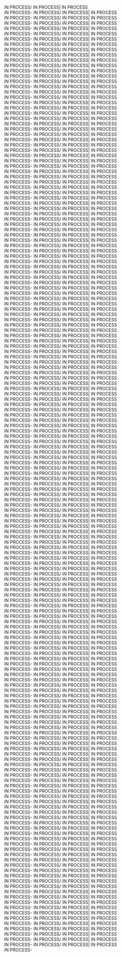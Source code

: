 IN PROCESS/
IN PROCESS|
IN PROCESS\
IN PROCESS-
IN PROCESS/
IN PROCESS|
IN PROCESS\
IN PROCESS-
IN PROCESS/
IN PROCESS|
IN PROCESS\
IN PROCESS-
IN PROCESS/
IN PROCESS|
IN PROCESS\
IN PROCESS-
IN PROCESS/
IN PROCESS|
IN PROCESS\
IN PROCESS-
IN PROCESS/
IN PROCESS|
IN PROCESS\
IN PROCESS-
IN PROCESS/
IN PROCESS|
IN PROCESS\
IN PROCESS-
IN PROCESS/
IN PROCESS|
IN PROCESS\
IN PROCESS-
IN PROCESS/
IN PROCESS|
IN PROCESS\
IN PROCESS-
IN PROCESS/
IN PROCESS|
IN PROCESS\
IN PROCESS-
IN PROCESS/
IN PROCESS|
IN PROCESS\
IN PROCESS-
IN PROCESS/
IN PROCESS|
IN PROCESS\
IN PROCESS-
IN PROCESS/
IN PROCESS|
IN PROCESS\
IN PROCESS-
IN PROCESS/
IN PROCESS|
IN PROCESS\
IN PROCESS-
IN PROCESS/
IN PROCESS|
IN PROCESS\
IN PROCESS-
IN PROCESS/
IN PROCESS|
IN PROCESS\
IN PROCESS-
IN PROCESS/
IN PROCESS|
IN PROCESS\
IN PROCESS-
IN PROCESS/
IN PROCESS|
IN PROCESS\
IN PROCESS-
IN PROCESS/
IN PROCESS|
IN PROCESS\
IN PROCESS-
IN PROCESS/
IN PROCESS|
IN PROCESS\
IN PROCESS-
IN PROCESS/
IN PROCESS|
IN PROCESS\
IN PROCESS-
IN PROCESS/
IN PROCESS|
IN PROCESS\
IN PROCESS-
IN PROCESS/
IN PROCESS|
IN PROCESS\
IN PROCESS-
IN PROCESS/
IN PROCESS|
IN PROCESS\
IN PROCESS-
IN PROCESS/
IN PROCESS|
IN PROCESS\
IN PROCESS-
IN PROCESS/
IN PROCESS|
IN PROCESS\
IN PROCESS-
IN PROCESS/
IN PROCESS|
IN PROCESS\
IN PROCESS-
IN PROCESS/
IN PROCESS|
IN PROCESS\
IN PROCESS-
IN PROCESS/
IN PROCESS|
IN PROCESS\
IN PROCESS-
IN PROCESS/
IN PROCESS|
IN PROCESS\
IN PROCESS-
IN PROCESS/
IN PROCESS|
IN PROCESS\
IN PROCESS-
IN PROCESS/
IN PROCESS|
IN PROCESS\
IN PROCESS-
IN PROCESS/
IN PROCESS|
IN PROCESS\
IN PROCESS-
IN PROCESS/
IN PROCESS|
IN PROCESS\
IN PROCESS-
IN PROCESS/
IN PROCESS|
IN PROCESS\
IN PROCESS-
IN PROCESS/
IN PROCESS|
IN PROCESS\
IN PROCESS-
IN PROCESS/
IN PROCESS|
IN PROCESS\
IN PROCESS-
IN PROCESS/
IN PROCESS|
IN PROCESS\
IN PROCESS-
IN PROCESS/
IN PROCESS|
IN PROCESS\
IN PROCESS-
IN PROCESS/
IN PROCESS|
IN PROCESS\
IN PROCESS-
IN PROCESS/
IN PROCESS|
IN PROCESS\
IN PROCESS-
IN PROCESS/
IN PROCESS|
IN PROCESS\
IN PROCESS-
IN PROCESS/
IN PROCESS|
IN PROCESS\
IN PROCESS-
IN PROCESS/
IN PROCESS|
IN PROCESS\
IN PROCESS-
IN PROCESS/
IN PROCESS|
IN PROCESS\
IN PROCESS-
IN PROCESS/
IN PROCESS|
IN PROCESS\
IN PROCESS-
IN PROCESS/
IN PROCESS|
IN PROCESS\
IN PROCESS-
IN PROCESS/
IN PROCESS|
IN PROCESS\
IN PROCESS-
IN PROCESS/
IN PROCESS|
IN PROCESS\
IN PROCESS-
IN PROCESS/
IN PROCESS|
IN PROCESS\
IN PROCESS-
IN PROCESS/
IN PROCESS|
IN PROCESS\
IN PROCESS-
IN PROCESS/
IN PROCESS|
IN PROCESS\
IN PROCESS-
IN PROCESS/
IN PROCESS|
IN PROCESS\
IN PROCESS-
IN PROCESS/
IN PROCESS|
IN PROCESS\
IN PROCESS-
IN PROCESS/
IN PROCESS|
IN PROCESS\
IN PROCESS-
IN PROCESS/
IN PROCESS|
IN PROCESS\
IN PROCESS-
IN PROCESS/
IN PROCESS|
IN PROCESS\
IN PROCESS-
IN PROCESS/
IN PROCESS|
IN PROCESS\
IN PROCESS-
IN PROCESS/
IN PROCESS|
IN PROCESS\
IN PROCESS-
IN PROCESS/
IN PROCESS|
IN PROCESS\
IN PROCESS-
IN PROCESS/
IN PROCESS|
IN PROCESS\
IN PROCESS-
IN PROCESS/
IN PROCESS|
IN PROCESS\
IN PROCESS-
IN PROCESS/
IN PROCESS|
IN PROCESS\
IN PROCESS-
IN PROCESS/
IN PROCESS|
IN PROCESS\
IN PROCESS-
IN PROCESS/
IN PROCESS|
IN PROCESS\
IN PROCESS-
IN PROCESS/
IN PROCESS|
IN PROCESS\
IN PROCESS-
IN PROCESS/
IN PROCESS|
IN PROCESS\
IN PROCESS-
IN PROCESS/
IN PROCESS|
IN PROCESS\
IN PROCESS-
IN PROCESS/
IN PROCESS|
IN PROCESS\
IN PROCESS-
IN PROCESS/
IN PROCESS|
IN PROCESS\
IN PROCESS-
IN PROCESS/
IN PROCESS|
IN PROCESS\
IN PROCESS-
IN PROCESS/
IN PROCESS|
IN PROCESS\
IN PROCESS-
IN PROCESS/
IN PROCESS|
IN PROCESS\
IN PROCESS-
IN PROCESS/
IN PROCESS|
IN PROCESS\
IN PROCESS-
IN PROCESS/
IN PROCESS|
IN PROCESS\
IN PROCESS-
IN PROCESS/
IN PROCESS|
IN PROCESS\
IN PROCESS-
IN PROCESS/
IN PROCESS|
IN PROCESS\
IN PROCESS-
IN PROCESS/
IN PROCESS|
IN PROCESS\
IN PROCESS-
IN PROCESS/
IN PROCESS|
IN PROCESS\
IN PROCESS-
IN PROCESS/
IN PROCESS|
IN PROCESS\
IN PROCESS-
IN PROCESS/
IN PROCESS|
IN PROCESS\
IN PROCESS-
IN PROCESS/
IN PROCESS|
IN PROCESS\
IN PROCESS-
IN PROCESS/
IN PROCESS|
IN PROCESS\
IN PROCESS-
IN PROCESS/
IN PROCESS|
IN PROCESS\
IN PROCESS-
IN PROCESS/
IN PROCESS|
IN PROCESS\
IN PROCESS-
IN PROCESS/
IN PROCESS|
IN PROCESS\
IN PROCESS-
IN PROCESS/
IN PROCESS|
IN PROCESS\
IN PROCESS-
IN PROCESS/
IN PROCESS|
IN PROCESS\
IN PROCESS-
IN PROCESS/
IN PROCESS|
IN PROCESS\
IN PROCESS-
IN PROCESS/
IN PROCESS|
IN PROCESS\
IN PROCESS-
IN PROCESS/
IN PROCESS|
IN PROCESS\
IN PROCESS-
IN PROCESS/
IN PROCESS|
IN PROCESS\
IN PROCESS-
IN PROCESS/
IN PROCESS|
IN PROCESS\
IN PROCESS-
IN PROCESS/
IN PROCESS|
IN PROCESS\
IN PROCESS-
IN PROCESS/
IN PROCESS|
IN PROCESS\
IN PROCESS-
IN PROCESS/
IN PROCESS|
IN PROCESS\
IN PROCESS-
IN PROCESS/
IN PROCESS|
IN PROCESS\
IN PROCESS-
IN PROCESS/
IN PROCESS|
IN PROCESS\
IN PROCESS-
IN PROCESS/
IN PROCESS|
IN PROCESS\
IN PROCESS-
IN PROCESS/
IN PROCESS|
IN PROCESS\
IN PROCESS-
IN PROCESS/
IN PROCESS|
IN PROCESS\
IN PROCESS-
IN PROCESS/
IN PROCESS|
IN PROCESS\
IN PROCESS-
IN PROCESS/
IN PROCESS|
IN PROCESS\
IN PROCESS-
IN PROCESS/
IN PROCESS|
IN PROCESS\
IN PROCESS-
IN PROCESS/
IN PROCESS|
IN PROCESS\
IN PROCESS-
IN PROCESS/
IN PROCESS|
IN PROCESS\
IN PROCESS-
IN PROCESS/
IN PROCESS|
IN PROCESS\
IN PROCESS-
IN PROCESS/
IN PROCESS|
IN PROCESS\
IN PROCESS-
IN PROCESS/
IN PROCESS|
IN PROCESS\
IN PROCESS-
IN PROCESS/
IN PROCESS|
IN PROCESS\
IN PROCESS-
IN PROCESS/
IN PROCESS|
IN PROCESS\
IN PROCESS-
IN PROCESS/
IN PROCESS|
IN PROCESS\
IN PROCESS-
IN PROCESS/
IN PROCESS|
IN PROCESS\
IN PROCESS-
IN PROCESS/
IN PROCESS|
IN PROCESS\
IN PROCESS-
IN PROCESS/
IN PROCESS|
IN PROCESS\
IN PROCESS-
IN PROCESS/
IN PROCESS|
IN PROCESS\
IN PROCESS-
IN PROCESS/
IN PROCESS|
IN PROCESS\
IN PROCESS-
IN PROCESS/
IN PROCESS|
IN PROCESS\
IN PROCESS-
IN PROCESS/
IN PROCESS|
IN PROCESS\
IN PROCESS-
IN PROCESS/
IN PROCESS|
IN PROCESS\
IN PROCESS-
IN PROCESS/
IN PROCESS|
IN PROCESS\
IN PROCESS-
IN PROCESS/
IN PROCESS|
IN PROCESS\
IN PROCESS-
IN PROCESS/
IN PROCESS|
IN PROCESS\
IN PROCESS-
IN PROCESS/
IN PROCESS|
IN PROCESS\
IN PROCESS-
IN PROCESS/
IN PROCESS|
IN PROCESS\
IN PROCESS-
IN PROCESS/
IN PROCESS|
IN PROCESS\
IN PROCESS-
IN PROCESS/
IN PROCESS|
IN PROCESS\
IN PROCESS-
IN PROCESS/
IN PROCESS|
IN PROCESS\
IN PROCESS-
IN PROCESS/
IN PROCESS|
IN PROCESS\
IN PROCESS-
IN PROCESS/
IN PROCESS|
IN PROCESS\
IN PROCESS-
IN PROCESS/
IN PROCESS|
IN PROCESS\
IN PROCESS-
IN PROCESS/
IN PROCESS|
IN PROCESS\
IN PROCESS-
IN PROCESS/
IN PROCESS|
IN PROCESS\
IN PROCESS-
IN PROCESS/
IN PROCESS|
IN PROCESS\
IN PROCESS-
IN PROCESS/
IN PROCESS|
IN PROCESS\
IN PROCESS-
IN PROCESS/
IN PROCESS|
IN PROCESS\
IN PROCESS-
IN PROCESS/
IN PROCESS|
IN PROCESS\
IN PROCESS-
IN PROCESS/
IN PROCESS|
IN PROCESS\
IN PROCESS-
IN PROCESS/
IN PROCESS|
IN PROCESS\
IN PROCESS-
IN PROCESS/
IN PROCESS|
IN PROCESS\
IN PROCESS-
IN PROCESS/
IN PROCESS|
IN PROCESS\
IN PROCESS-
IN PROCESS/
IN PROCESS|
IN PROCESS\
IN PROCESS-
IN PROCESS/
IN PROCESS|
IN PROCESS\
IN PROCESS-
IN PROCESS/
IN PROCESS|
IN PROCESS\
IN PROCESS-
IN PROCESS/
IN PROCESS|
IN PROCESS\
IN PROCESS-
IN PROCESS/
IN PROCESS|
IN PROCESS\
IN PROCESS-
IN PROCESS/
IN PROCESS|
IN PROCESS\
IN PROCESS-
IN PROCESS/
IN PROCESS|
IN PROCESS\
IN PROCESS-
IN PROCESS/
IN PROCESS|
IN PROCESS\
IN PROCESS-
IN PROCESS/
IN PROCESS|
IN PROCESS\
IN PROCESS-
IN PROCESS/
IN PROCESS|
IN PROCESS\
IN PROCESS-
IN PROCESS/
IN PROCESS|
IN PROCESS\
IN PROCESS-
IN PROCESS/
IN PROCESS|
IN PROCESS\
IN PROCESS-
IN PROCESS/
IN PROCESS|
IN PROCESS\
IN PROCESS-
IN PROCESS/
IN PROCESS|
IN PROCESS\
IN PROCESS-
IN PROCESS/
IN PROCESS|
IN PROCESS\
IN PROCESS-
IN PROCESS/
IN PROCESS|
IN PROCESS\
IN PROCESS-
IN PROCESS/
IN PROCESS|
IN PROCESS\
IN PROCESS-
IN PROCESS/
IN PROCESS|
IN PROCESS\
IN PROCESS-
IN PROCESS/
IN PROCESS|
IN PROCESS\
IN PROCESS-
IN PROCESS/
IN PROCESS|
IN PROCESS\
IN PROCESS-
IN PROCESS/
IN PROCESS|
IN PROCESS\
IN PROCESS-
IN PROCESS/
IN PROCESS|
IN PROCESS\
IN PROCESS-
IN PROCESS/
IN PROCESS|
IN PROCESS\
IN PROCESS-
IN PROCESS/
IN PROCESS|
IN PROCESS\
IN PROCESS-
IN PROCESS/
IN PROCESS|
IN PROCESS\
IN PROCESS-
IN PROCESS/
IN PROCESS|
IN PROCESS\
IN PROCESS-
IN PROCESS/
IN PROCESS|
IN PROCESS\
IN PROCESS-
IN PROCESS/
IN PROCESS|
IN PROCESS\
IN PROCESS-
IN PROCESS/
IN PROCESS|
IN PROCESS\
IN PROCESS-
IN PROCESS/
IN PROCESS|
IN PROCESS\
IN PROCESS-
IN PROCESS/
IN PROCESS|
IN PROCESS\
IN PROCESS-
IN PROCESS/
IN PROCESS|
IN PROCESS\
IN PROCESS-
IN PROCESS/
IN PROCESS|
IN PROCESS\
IN PROCESS-
IN PROCESS/
IN PROCESS|
IN PROCESS\
IN PROCESS-
IN PROCESS/
IN PROCESS|
IN PROCESS\
IN PROCESS-
IN PROCESS/
IN PROCESS|
IN PROCESS\
IN PROCESS-
IN PROCESS/
IN PROCESS|
IN PROCESS\
IN PROCESS-
